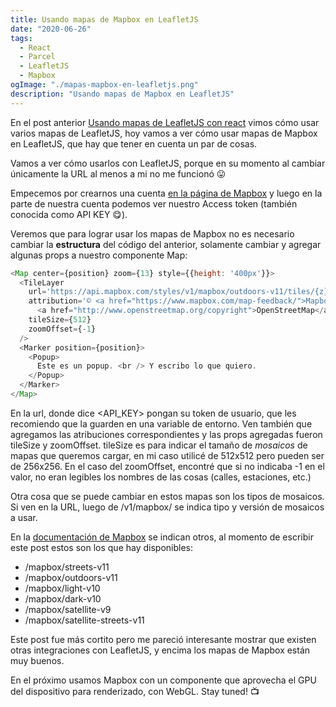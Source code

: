 ```yaml
---
title: Usando mapas de Mapbox en LeafletJS
date: "2020-06-26"
tags:
  - React
  - Parcel
  - LeafletJS
  - Mapbox
ogImage: "./mapas-mapbox-en-leafletjs.png"
description: "Usando mapas de Mapbox en LeafletJS"
---
```


En el post anterior [Usando mapas de LeafletJS con react](/posts/mapas-leafletjs-en-react/) vimos cómo usar varios mapas de LeafletJS, hoy 
vamos a ver cómo usar mapas de Mapbox en LeafletJS, que hay que tener en cuenta un par de cosas.

Vamos a ver cómo usarlos con LeafletJS, porque en su momento al cambiar únicamente la URL al menos a mi no me funcionó 😛

Empecemos por crearnos una cuenta [en la página de Mapbox](https://www.mapbox.com) y luego en la parte de nuestra cuenta 
podemos ver nuestro Access token (también conocida como API KEY 😋). 

Veremos que para lograr usar los mapas de Mapbox no es necesario cambiar la **estructura** del código del anterior, 
solamente cambiar y agregar algunas props a nuestro componente Map:

```js
<Map center={position} zoom={13} style={{height: '400px'}}>
  <TileLayer
    url='https://api.mapbox.com/styles/v1/mapbox/outdoors-v11/tiles/{z}/{x}/{y}?access_token=<API_KEY>'
    attribution='© <a href="https://www.mapbox.com/map-feedback/">Mapbox</a> © 
      <a href="http://www.openstreetmap.org/copyright">OpenStreetMap</a>'
    tileSize={512}
    zoomOffset={-1}
  />
  <Marker position={position}>
    <Popup>
      Este es un popup. <br /> Y escribo lo que quiero.
    </Popup>
  </Marker>
</Map>
```

En la <inline-code>url</inline-code>, donde dice <inline-code><API\_KEY></inline-code> pongan su token de usuario, que les recomiendo que la guarden en una variable de entorno. 
Ven también que agregamos las atribuciones correspondientes y las props agregadas 
fueron <inline-code>tileSize</inline-code> y <inline-code>zoomOffset</inline-code>. <inline-code>tileSize</inline-code> es para indicar el tamaño de _mosaicos_ de mapas que queremos cargar, en mi caso utilicé de 512x512 
pero pueden ser de 256x256. En el caso del <inline-code>zoomOffset</inline-code>, encontré que si no indicaba -1 en el valor, no eran legibles los nombres de las cosas (calles, 
estaciones, etc.)

Otra cosa que se puede cambiar en estos mapas son los tipos de mosaicos. Si ven en la URL, luego de <inline-code>/v1/mapbox/</inline-code> se indica tipo y versión de mosaicos a usar.

En la [documentación de Mapbox](https://docs.mapbox.com/api/maps/#styles) se indican otros, al momento de escribir este post estos son los que hay disponibles:

- <inline-code>/mapbox/streets-v11</inline-code>
- <inline-code>/mapbox/outdoors-v11</inline-code>
- <inline-code>/mapbox/light-v10</inline-code>
- <inline-code>/mapbox/dark-v10</inline-code>
- <inline-code>/mapbox/satellite-v9</inline-code>
- <inline-code>/mapbox/satellite-streets-v11</inline-code>

Este post fue más cortito pero me pareció interesante mostrar que existen otras integraciones con LeafletJS, y encima los mapas de Mapbox están 
muy buenos.

En el próximo usamos Mapbox con un componente que aprovecha el GPU del dispositivo para renderizado, con WebGL. Stay tuned! 📺